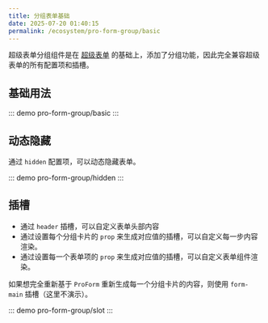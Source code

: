 ```yaml
---
title: 分组表单基础
date: 2025-07-20 01:40:15
permalink: /ecosystem/pro-form-group/basic
---
```


超级表单分组组件是在 [超级表单](/ecosystem/pro-form/basic) 的基础上，添加了分组功能，因此完全兼容超级表单的所有配置项和插槽。

## 基础用法

::: demo
pro-form-group/basic
:::

## 动态隐藏

通过 `hidden` 配置项，可以动态隐藏表单。

::: demo
pro-form-group/hidden
:::

## 插槽

- 通过 `header` 插槽，可以自定义表单头部内容
- 通过设置每个分组卡片的 `prop` 来生成对应值的插槽，可以自定义每一步内容渲染。
- 通过设置每一个表单项的 `prop` 来生成对应值的插槽，可以自定义表单组件渲染。

如果想完全重新基于 `ProForm` 重新生成每一个分组卡片的内容，则使用 `form-main` 插槽（这里不演示）。

::: demo
pro-form-group/slot
:::

